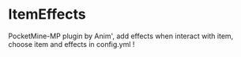 # ItemEffects
PocketMine-MP plugin by Anim', add effects when interact with item, choose item and effects in config.yml !
